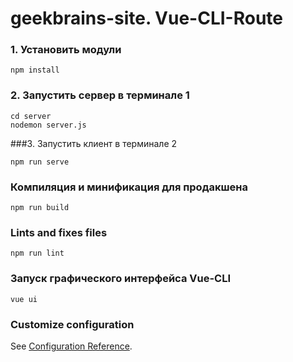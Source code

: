 # geekbrains-site. Vue-CLI-Route
### 1. Установить модули
```
npm install
```
### 2. Запустить сервер в терминале 1 
```
cd server
nodemon server.js
```
###3. Запустить клиент в терминале 2
```
npm run serve
```
### Компиляция и минификация для продакшена
```
npm run build
```
### Lints and fixes files
```
npm run lint
```
### Запуск графического интерфейса Vue-CLI
```
vue ui
```
### Customize configuration
See [Configuration Reference](https://cli.vuejs.org/config/).
